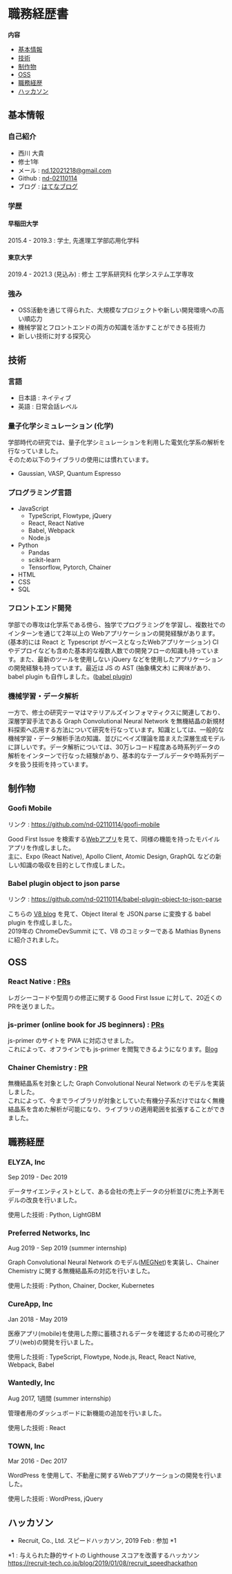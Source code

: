 # 職務経歴書

**内容**

* [基本情報](#基本情報)
* [技術](#技術)
* [制作物](#制作物)
* [OSS](#OSS)
* [職務経歴](#職務経歴)
* [ハッカソン](#ハッカソン)


## 基本情報
### 自己紹介

- 西川 大貴
- 修士1年
- メール : nd.12021218@gmail.com
- Github : [nd-02110114](https://github.com/nd-02110114)
- ブログ : [はてなブログ](https://nissy-nd.hatenablog.com/)

### 学歴

#### 早稲田大学
2015.4 - 2019.3 : 学士, 先進理工学部応用化学科  

#### 東京大学
2019.4 - 2021.3 (見込み) : 修士 工学系研究科 化学システム工学専攻

### 強み
- OSS活動を通じて得られた、大規模なプロジェクトや新しい開発環境への高い順応力
- 機械学習とフロントエンドの両方の知識を活かすことができる技術力
- 新しい技術に対する探究心

## 技術

### 言語
- 日本語 : ネイティブ
- 英語 : 日常会話レベル

### 量子化学シミュレーション (化学)

学部時代の研究では、量子化学シミュレーションを利用した電気化学系の解析を行なっていました。  
そのため以下のライブラリの使用には慣れています。

- Gaussian, VASP, Quantum Espresso

### プログラミング言語

- JavaScript
  - TypeScript, Flowtype, jQuery
  - React, React Native
  - Babel, Webpack
  - Node.js
- Python
  - Pandas
  - scikit-learn
  - Tensorflow, Pytorch, Chainer
- HTML
- CSS
- SQL

### フロントエンド開発

学部での専攻は化学系である傍ら、独学でプログラミングを学習し、複数社でのインターンを通じて2年以上の Webアプリケーションの開発経験があります。 (基本的には React と Typescript がベースとなったWebアプリケーション) CI やデプロイなども含めた基本的な複数人数での開発フローの知識も持っています。また、最新のツールを使用しない jQuery などを使用したアプリケーションの開発経験も持っています。最近は JS の AST (抽象構文木) に興味があり、babel plugin も自作しました。([babel plugin](https://github.com/nd-02110114/babel-plugin-object-to-json-parse))

### 機械学習・データ解析

一方で、修士の研究テーマはマテリアルズインフォマティクスに関連しており、深層学習手法である Graph Convolutional Neural Network を無機結晶の新規材料探索へ応用する方法について研究を行なっています。知識としては、一般的な機械学習・データ解析手法の知識、並びにベイズ理論を踏まえた深層生成モデルに詳しいです。データ解析については、30万レコード程度ある時系列データの解析をインターンで行なった経験があり、基本的なテーブルデータや時系列データを扱う技術を持っています。

## 制作物

### Goofi Mobile

リンク : https://github.com/nd-02110114/goofi-mobile

Good First Issue を検索する[Webアプリ](https://goofi.now.sh/)を見て、同様の機能を持ったモバイルアプリを作成しました。  
主に、Expo (React Native), Apollo Client, Atomic Design, GraphQL などの新しい知識の吸収を目的として作成しました。

### Babel plugin object to json parse

リンク : https://github.com/nd-02110114/babel-plugin-object-to-json-parse

こちらの [V8 blog](https://v8.dev/blog/cost-of-javascript-2019#json) を見て、Object literal を JSON.parse に変換する babel plugin を作成しました。  
2019年の ChromeDevSummit にて、V8 のコミッターである Mathias Bynens に紹介されました。

## OSS

### React Native : [PRs](https://github.com/facebook/react-native/pulls?q=is%3Apr+author%3And-02110114+is%3Aclosed)

レガシーコードや型周りの修正に関する Good First Issue に対して、20近くのPRを送りました。

### js-primer (online book for JS beginners) : [PRs](https://github.com/asciidwango/js-primer/pulls?q=is%3Apr+author%3And-02110114+is%3Aclosed)

js-primer のサイトを PWA に対応させました。  
これによって、オフラインでも js-primer を閲覧できるようになります。[Blog](https://efcl.info/2018/05/25/js-primer-offline/)

### Chainer Chemistry : [PR](https://github.com/chainer/chainer-chemistry/pull/405)

無機結晶系を対象とした Graph Convolutional Neural Network のモデルを実装しました。  
これによって、今までライブラリが対象としていた有機分子系だけではなく無機結晶系を含めた解析が可能になり、ライブラリの適用範囲を拡張することができました。

## 職務経歴

### ELYZA, Inc

Sep 2019 - Dec 2019

データサイエンティストとして、ある会社の売上データの分析並びに売上予測モデルの改良を行いました。

使用した技術 : Python, LightGBM

### Preferred Networks, Inc

Aug 2019 - Sep 2019 (summer internship)

Graph Convolutional Neural Network のモデル([MEGNet](https://pubs.acs.org/doi/10.1021/acs.chemmater.9b01294))を実装し、Chainer Chemistry に関する無機結晶系の対応を行いました。

使用した技術 : Python, Chainer, Docker, Kubernetes

### CureApp, Inc

Jan 2018 - May 2019

医療アプリ(mobile)を使用した際に蓄積されるデータを確認するための可視化アプリ(web)の開発を行いました。

使用した技術 : TypeScript, Flowtype, Node.js, React, React Native, Webpack, Babel

### Wantedly, Inc

Aug 2017, 1週間 (summer internship)

管理者用のダッシュボードに新機能の追加を行いました。

使用した技術 : React

### TOWN, Inc

Mar 2016 - Dec 2017

WordPress を使用して、不動産に関するWebアプリケーションの開発を行いました。

使用した技術 : WordPress, jQuery

## ハッカソン

- Recruit, Co., Ltd. スピードハッカソン, 2019 Feb : 参加 *1

*1 : 与えられた静的サイトの Lighthouse スコアを改善するハッカソン  
https://recruit-tech.co.jp/blog/2019/01/08/recruit_speedhackathon

